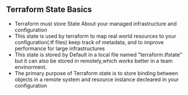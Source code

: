 ## Terraform State Basics

- Terraform must store State About your managed infrastructure and configuration
- This state is used by terraform to map real world resources to your configuration(.tf files) keep track of metadata, and to improve performance for large infrastructures
- This state is stored by Default in a local file named "terraform.tfstate" but it can also be stored in remotely,which works better in a team envinorment.
- The primary purpose of Terraform  state is to store binding between objects in a remote system and resource instance decleared in your configuration 

